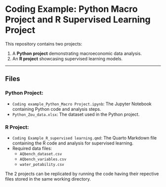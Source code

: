 # Coding Example: Python Macro Project and R Supervised Learning Project

This repository contains two projects:  
1. A **Python project** demonstrating macroeconomic data analysis.  
2. An **R project** showcasing supervised learning models.

---

## Files

### Python Project:
- `Coding example_Python_Macro Project.ipynb`: The Jupyter Notebook containing Python code and analysis steps.  
- `Python_Zou_data.xlsx`: The dataset used in the Python project.

### R Project:
- `Coding Example_R_supervised learning.qmd`: The Quarto Markdown file containing the R code and analysis for supervised learning.  
- Required data files:
  - `AQbench_dataset.csv`
  - `AQbench_variables.csv`
  - `water_potability.csv`

The 2 projects can be replicated by running the code having their repective files stored in the same working directory.








